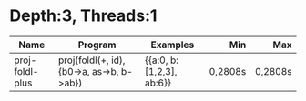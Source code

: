 # Depth:3, Threads:1
Name | Program | Examples | Min | Max
--- | --- | --- | ---: | ---:
proj-foldl-plus | proj(foldl(+, id), {b0->a, as->b, b->ab}) | {{a:0, b:[1,2,3], ab:6}} | 0,2808s | 0,2808s

